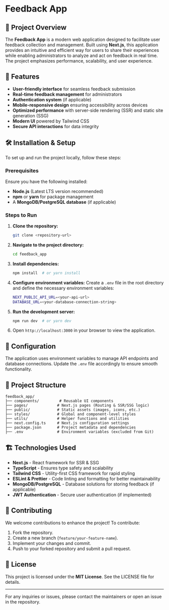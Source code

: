 # Feedback App

## 📌 Project Overview
The **Feedback App** is a modern web application designed to facilitate user feedback collection and management. Built using **Next.js**, this application provides an intuitive and efficient way for users to share their experiences while enabling administrators to analyze and act on feedback in real time. The project emphasizes performance, scalability, and user experience.

## 🚀 Features
- **User-friendly interface** for seamless feedback submission
- **Real-time feedback management** for administrators
- **Authentication system** (if applicable)
- **Mobile-responsive design** ensuring accessibility across devices
- **Optimized performance** with server-side rendering (SSR) and static site generation (SSG)
- **Modern UI** powered by Tailwind CSS
- **Secure API interactions** for data integrity

## 🛠 Installation & Setup
To set up and run the project locally, follow these steps:

### Prerequisites
Ensure you have the following installed:
- **Node.js** (Latest LTS version recommended)
- **npm** or **yarn** for package management
- A **MongoDB/PostgreSQL database** (if applicable)

### Steps to Run
1. **Clone the repository:**
   ```sh
   git clone <repository-url>
   ```
2. **Navigate to the project directory:**
   ```sh
   cd feedback_app
   ```
3. **Install dependencies:**
   ```sh
   npm install  # or yarn install
   ```
4. **Configure environment variables:**
   Create a `.env` file in the root directory and define the necessary environment variables:
   ```sh
   NEXT_PUBLIC_API_URL=<your-api-url>
   DATABASE_URL=<your-database-connection-string>
   ```
5. **Run the development server:**
   ```sh
   npm run dev  # or yarn dev
   ```
6. Open `http://localhost:3000` in your browser to view the application.

## 🔧 Configuration
The application uses environment variables to manage API endpoints and database connections. Update the `.env` file accordingly to ensure smooth functionality.

## 📂 Project Structure
```
feedback_app/
├── components/         # Reusable UI components
├── pages/             # Next.js pages (Routing & SSR/SSG logic)
├── public/            # Static assets (images, icons, etc.)
├── styles/            # Global and component-level styles
├── utils/             # Helper functions and utilities
├── next.config.ts     # Next.js configuration settings
├── package.json       # Project metadata and dependencies
├── .env               # Environment variables (excluded from Git)
```

## 🏗 Technologies Used
- **Next.js** - React framework for SSR & SSG
- **TypeScript** - Ensures type safety and scalability
- **Tailwind CSS** - Utility-first CSS framework for rapid styling
- **ESLint & Prettier** - Code linting and formatting for better maintainability
- **MongoDB/PostgreSQL** - Database solutions for storing feedback (if applicable)
- **JWT Authentication** - Secure user authentication (if implemented)

## 🤝 Contributing
We welcome contributions to enhance the project! To contribute:
1. Fork the repository.
2. Create a new branch (`feature/your-feature-name`).
3. Implement your changes and commit.
4. Push to your forked repository and submit a pull request.

## 📜 License
This project is licensed under the **MIT License**. See the LICENSE file for details.

---
For any inquiries or issues, please contact the maintainers or open an issue in the repository.


